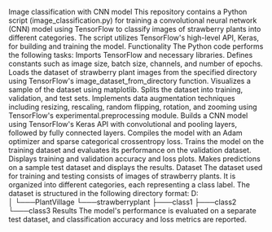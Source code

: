 Image classification with CNN model
This repository contains a Python script (image_classification.py) for training a convolutional neural network (CNN) model using TensorFlow to classify images of strawberry plants into different categories.
The script utilizes TensorFlow's high-level API, Keras, for building and training the model.
Functionality
The Python code performs the following tasks:
Imports TensorFlow and necessary libraries.
Defines constants such as image size, batch size, channels, and number of epochs.
Loads the dataset of strawberry plant images from the specified directory using TensorFlow's image_dataset_from_directory function.
Visualizes a sample of the dataset using matplotlib.
Splits the dataset into training, validation, and test sets.
Implements data augmentation techniques including resizing, rescaling, random flipping, rotation, and zooming using TensorFlow's experimental.preprocessing module.
Builds a CNN model using TensorFlow's Keras API with convolutional and pooling layers, followed by fully connected layers.
Compiles the model with an Adam optimizer and sparse categorical crossentropy loss.
Trains the model on the training dataset and evaluates its performance on the validation dataset.
Displays training and validation accuracy and loss plots.
Makes predictions on a sample test dataset and displays the results.
Dataset
The dataset used for training and testing consists of images of strawberry plants. It is organized into different categories, each representing a class label. 
The dataset is structured in the following directory format:
D:\
│
└───PlantVillage
    └───strawberryplant
        ├───class1
        ├───class2
        └───class3
Results
The model's performance is evaluated on a separate test dataset, and classification accuracy and loss metrics are reported.
